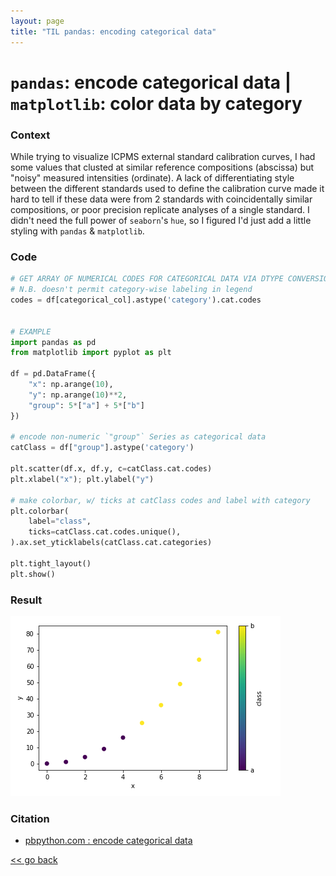 ```yaml
---
layout: page
title: "TIL pandas: encoding categorical data"
---
```



# `pandas`: encode categorical data | `matplotlib`: color data by category


### Context
While trying to visualize ICPMS external standard calibration curves, I had 
some values that clusted at similar reference compositions (abscissa) but 
"noisy" measured intensities (ordinate). A lack of differentiating style 
between the different standards used to define the calibration curve made it 
hard to tell if these data were from 2 standards with coincidentally similar 
compositions, or poor precision replicate analyses of a single standard. I 
didn't need the full power of `seaborn`'s `hue`, so I figured I'd just add a 
little styling with `pandas` & `matplotlib`.


### Code
```python
# GET ARRAY OF NUMERICAL CODES FOR CATEGORICAL DATA VIA DTYPE CONVERSION
# N.B. doesn't permit category-wise labeling in legend
codes = df[categorical_col].astype('category').cat.codes


# EXAMPLE
import pandas as pd
from matplotlib import pyplot as plt

df = pd.DataFrame({
    "x": np.arange(10),
    "y": np.arange(10)**2,
    "group": 5*["a"] + 5*["b"]
})

# encode non-numeric `"group"` Series as categorical data
catClass = df["group"].astype('category')

plt.scatter(df.x, df.y, c=catClass.cat.codes)
plt.xlabel("x"); plt.ylabel("y")

# make colorbar, w/ ticks at catClass codes and label with category
plt.colorbar(
    label="class",
    ticks=catClass.cat.codes.unique(),
).ax.set_yticklabels(catClass.cat.categories)

plt.tight_layout()
plt.show()
```


### Result
![data colored by category](../../assets/python/mpl_color_categorical_data.png)


### Citation
- [pbpython.com : encode categorical data](https://pbpython.com/categorical-encoding.html)


[<< go back](..)
